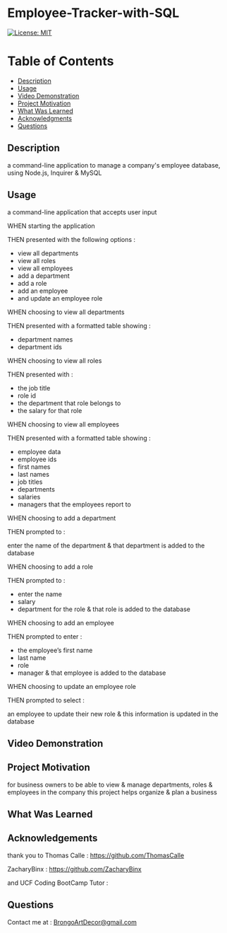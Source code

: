   # Employee-Tracker-with-SQL

  [![License: MIT](https://img.shields.io/badge/License-MIT-yellow.svg)](https://opensource.org/licenses/MIT)
  
  # Table of Contents

  * [Description](#description)
  * [Usage](#usage)
  * [Video Demonstration](#video-demonstration)
  * [Project Motivation](#project-motivation)
  * [What Was Learned](#what-was-learned)
  * [Acknowledgments](#acknowledgments)
  * [Questions](#questions)
  
  ## Description

  a command-line application to manage a company's employee database, using Node.js, Inquirer & MySQL
  
  ## Usage 

  a command-line application that accepts user input

  WHEN starting the application
  
  THEN presented with the following options : 
  - view all departments
  - view all roles
  - view all employees
  - add a department
  - add a role
  - add an employee
  - and update an employee role

  WHEN choosing to view all departments
  
  THEN presented with a formatted table showing :
  - department names
  - department ids

  WHEN choosing to view all roles
  
  THEN presented with :
  - the job title
  - role id
  - the department that role belongs to
  - the salary for that role

  WHEN choosing to view all employees
  
  THEN presented with a formatted table showing :
  - employee data
  - employee ids
  - first names
  - last names
  - job titles
  - departments
  - salaries
  - managers that the employees report to

  WHEN choosing to add a department
  
  THEN prompted to :
  
  enter the name of the department 
  & that department is added to the database

  WHEN choosing to add a role
  
  THEN prompted to :
  - enter the name
  - salary
  - department for the role & that role is added to the database

  WHEN choosing to add an employee
  
  THEN prompted to enter :
  - the employee’s first name
  - last name
  - role
  - manager
  & that employee is added to the database

  WHEN choosing to update an employee role
  
  THEN prompted to select :

  an employee to update their new role 
  & this information is updated in the database

  ## Video Demonstration

  ## Project Motivation

  for business owners
  to be able to view & manage departments, roles & employees in the company
  this project helps organize & plan a business

  ## What Was Learned

  ## Acknowledgements
  
  thank you to Thomas Calle : https://github.com/ThomasCalle

  ZacharyBinx : https://github.com/ZacharyBinx

  and UCF Coding BootCamp Tutor : 

  ## Questions
  
  Contact me at : [BrongoArtDecor@gmail.com](mailto:BrongoArtDecor@gmail.com)

